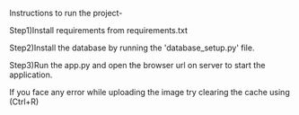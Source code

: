 Instructions to run the project-

Step1)Install requirements from requirements.txt

Step2)Install the database by running the 'database_setup.py' file.

Step3)Run the app.py and open the browser url on server to start the application.

If you face any error while uploading the image try clearing the cache using (Ctrl+R)
